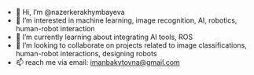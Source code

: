 - 👋 Hi, I’m @nazerkerakhymbayeva
- 👀 I’m interested in machine learning, image recognition, AI, robotics, human-robot interaction
- 🌱 I’m currently learning about integrating AI tools, ROS
- 💞️ I’m looking to collaborate on projects related to image classifications, human-robot interactions, designing robots
- 📫 reach me via email: imanbakytovna@gmail.com
<!---- 😄 Pronouns: ...
- ⚡ Fun fact: ...
--->
<!---
nazerkerakhymbayeva/nazerkerakhymbayeva is a ✨ special ✨ repository because its `README.md` (this file) appears on your GitHub profile.
You can click the Preview link to take a look at your changes.
--->
